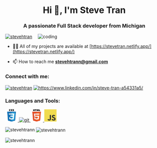 <h1 align="center">Hi 👋, I'm Steve Tran</h1>
<h3 align="center">A passionate Full Stack developer from Michigan</h3>
<img align="right" alt="coding" width="400" src="https://c.tenor.com/NOYF3f82b_gAAAAC/programmer.gif"

<p align="left"> <a href="https://twitter.com/stevehtran" target="blank"><img src="https://img.shields.io/twitter/follow/stevehtran?logo=twitter&style=for-the-badge" alt="stevehtran" /></a> </p>

- 👨‍💻 All of my projects are available at [https://stevetran.netlify.app/](https://stevetran.netlify.app/)

- 📫 How to reach me **stevehtrann@gmail.com**

<h3 align="left">Connect with me:</h3>
<p align="left">
<a href="https://twitter.com/stevehtran" target="blank"><img align="center" src="https://raw.githubusercontent.com/rahuldkjain/github-profile-readme-generator/master/src/images/icons/Social/twitter.svg" alt="stevehtran" height="30" width="40" /></a>
<a href="https://linkedin.com/in/https://www.linkedin.com/in/steve-tran-a54331a5/" target="blank"><img align="center" src="https://raw.githubusercontent.com/rahuldkjain/github-profile-readme-generator/master/src/images/icons/Social/linked-in-alt.svg" alt="https://www.linkedin.com/in/steve-tran-a54331a5/" height="30" width="40" /></a>
</p>

<h3 align="left">Languages and Tools:</h3>
<p align="left"> <a href="https://www.w3schools.com/css/" target="_blank" rel="noreferrer"> <img src="https://raw.githubusercontent.com/devicons/devicon/master/icons/css3/css3-original-wordmark.svg" alt="css3" width="40" height="40"/> </a> <a href="https://git-scm.com/" target="_blank" rel="noreferrer"> <img src="https://www.vectorlogo.zone/logos/git-scm/git-scm-icon.svg" alt="git" width="40" height="40"/> </a> <a href="https://www.w3.org/html/" target="_blank" rel="noreferrer"> <img src="https://raw.githubusercontent.com/devicons/devicon/master/icons/html5/html5-original-wordmark.svg" alt="html5" width="40" height="40"/> </a> <a href="https://developer.mozilla.org/en-US/docs/Web/JavaScript" target="_blank" rel="noreferrer"> <img src="https://raw.githubusercontent.com/devicons/devicon/master/icons/javascript/javascript-original.svg" alt="javascript" width="40" height="40"/> </a> </p>

<p><img align="left" src="https://github-readme-stats.vercel.app/api/top-langs?username=stevehtrann&show_icons=true&locale=en&layout=compact" alt="stevehtrann" /></p>

<p>&nbsp;<img align="center" src="https://github-readme-stats.vercel.app/api?username=stevehtrann&show_icons=true&locale=en" alt="stevehtrann" /></p>

<p><img align="center" src="https://github-readme-streak-stats.herokuapp.com/?user=stevehtrann&" alt="stevehtrann" /></p>
